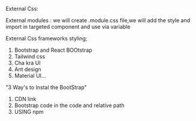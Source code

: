 

External Css:

External modules : 
we will create .module.css file,we will add the style and import in targeted component and use via variable


External Css frameworks styling;


1. Bootstrap and React BOOtstrap
2. Tailwind css
3. Cha kra UI
4. Ant design
5. Material UI...

"3 Way's to Instal the BootStrap"
1. CDN link
2. Bootstrap code in the code and relative path
3. USING npm

